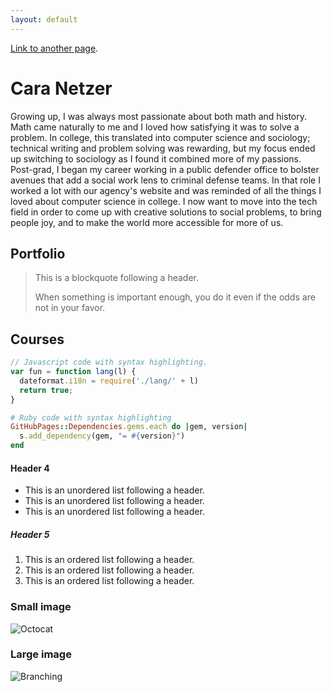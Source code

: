 ```yaml
---
layout: default
---
```




[Link to another page](./index.html).



# Cara Netzer

Growing up, I was always most passionate about both math and history. Math came naturally to me and I loved how satisfying it was to solve a problem. In college, this translated into computer science and sociology; technical writing and problem solving was rewarding, but my focus ended up switching to sociology as I found it combined more of my passions. Post-grad, I began my career working in a public defender office to bolster avenues that add a social work lens to criminal defense teams. In that role I worked a lot with our agency's website and was reminded of all the things I loved about computer science in college. I now want to move into the tech field in order to come up with creative solutions to social problems, to bring people joy, and to make the world more accessible for more of us.


## Portfolio

> This is a blockquote following a header.
>
> When something is important enough, you do it even if the odds are not in your favor.


## Courses
```js
// Javascript code with syntax highlighting.
var fun = function lang(l) {
  dateformat.i18n = require('./lang/' + l)
  return true;
}
```

```ruby
# Ruby code with syntax highlighting
GitHubPages::Dependencies.gems.each do |gem, version|
  s.add_dependency(gem, "= #{version}")
end
```

#### Header 4

*   This is an unordered list following a header.
*   This is an unordered list following a header.
*   This is an unordered list following a header.

##### Header 5

1.  This is an ordered list following a header.
2.  This is an ordered list following a header.
3.  This is an ordered list following a header.


### Small image

![Octocat](https://github.githubassets.com/images/icons/emoji/octocat.png)

### Large image

![Branching](https://guides.github.com/activities/hello-world/branching.png)

